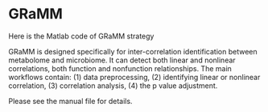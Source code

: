 # GRaMM
Here is the Matlab code of GRaMM strategy

GRaMM is designed specifically for inter-correlation identification between metabolome and microbiome. 
It can detect both linear and nonlinear correlations, both function and nonfunction relationships. 
The main workflows contain: (1) data preprocessing, (2) identifying linear or nonlinear correlation, (3) correlation analysis, (4) the p value adjustment.

Please see the manual file for details.

